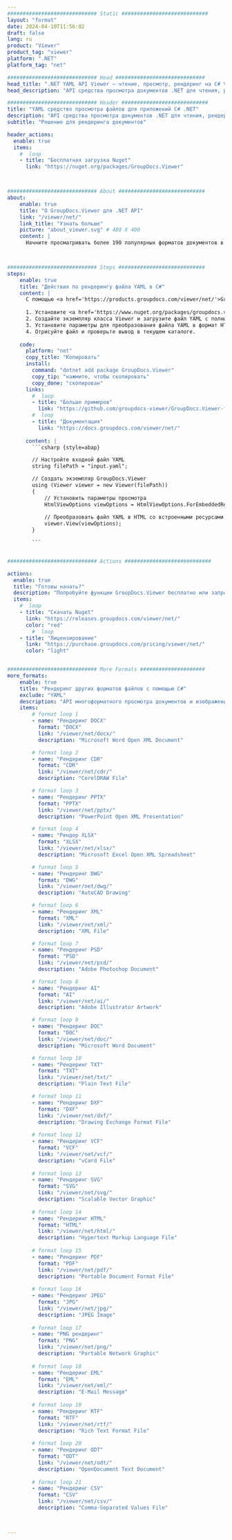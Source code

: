 ```yaml
---
############################# Static ############################
layout: "format"
date: 2024-04-10T11:56:02
draft: false
lang: ru
product: "Viewer"
product_tag: "viewer"
platform: ".NET"
platform_tag: "net"

############################# Head #############################
head_title: ".NET YAML API Viewer — чтение, просмотр, рендеринг на C# VB.NET"
head_description: "API средства просмотра документов .NET для чтения, рендеринга и отображения YAML в любых типах приложений C#, ASP.NET, VB.NET и .NET Core."

############################# Header ############################
title: "YAML средство просмотра файлов для приложений C# .NET" 
description: "API средства просмотра документов .NET для чтения, рендеринга и отображения файла YAML в любых типах приложений C#, ASP.NET, VB.NET и .NET Core. Просматривайте обработанные файлы с правильным форматированием и макетом в формате HTML5, PDF или в виде изображения, используя несколько строк кода." 
subtitle: "Решение для рендеринга документов" 

header_actions:
  enable: true
  items:
    #  loop
    - title: "Бесплатная загрузка Nuget"
      link: "https://nuget.org/packages/GroupDocs.Viewer"



############################# About ############################
about:
    enable: true
    title: "О GroupDocs.Viewer для .NET API"
    link: "/viewer/net/"
    link_title: "Узнать больше"
    picture: "about_viewer.svg" # 480 X 400
    content: |
      Начните просматривать более 190 популярных форматов документов в своих приложениях .NET с помощью GroupDocs.Viewer для API .NET, добавив несколько строк кода. Разработчики могут легко отображать PDF-файлы, текстовые редакторы, электронные таблицы Excel, презентации, Visio, Project, Outlook и многие другие популярные форматы документов в режимах HTML5, изображения или PDF. Рендеринг документа происходит быстро, идентично исходному файлу и не требует установки дополнительного программного обеспечения или каких-либо других внешних библиотек.



############################# Steps ############################
steps:
    enable: true
    title: "Действия по рендерингу файла YAML в C#" 
    content: |
      С помощью <a href='https://products.groupdocs.com/viewer/net/'>GroupDocs.Viewer</a> вы можете преобразовать YAML в HTML, JPEG, PNG или PDF за несколько шагов.
      
      1. Установите <a href='https://www.nuget.org/packages/groupdocs.viewer'>GroupDocs.Viewer для .NET</a> с помощью вашего любимого менеджера пакетов. 
      2. Создайте экземпляр класса Viewer и загрузите файл YAML с полным путем.  
      3. Установите параметры для преобразования файла YAML в формат HTML, PNG, JPEG или PDF. 
      4. Отрисуйте файл и проверьте вывод в текущем каталоге. 
   
    code:
      platform: "net"
      copy_title: "Копировать"
      install:
        command: "dotnet add package GroupDocs.Viewer"
        copy_tip: "нажмите, чтобы скопировать"
        copy_done: "скопирован"
      links:
        #  loop
        - title: "Больше примеров"
          link: "https://github.com/groupdocs-viewer/GroupDocs.Viewer-for-.NET"
        #  loop
        - title: "Документация"
          link: "https://docs.groupdocs.com/viewer/net/"
          
      content: |
        ```csharp {style=abap}

        // Настройте входной файл YAML
        string filePath = "input.yaml";

        // Создать экземпляр GroupDocs.Viewer
        using (Viewer viewer = new Viewer(filePath))
        {
            // Установить параметры просмотра
            HtmlViewOptions viewOptions = HtmlViewOptions.ForEmbeddedResources();
                
            // Преобразовать файл YAML в HTML со встроенными ресурсами.
            viewer.View(viewOptions);
        }

        ```            


############################# Actions ############################

actions:
  enable: true
  title: "Готовы начать?"
  description: "Попробуйте функции GroupDocs.Viewer бесплатно или запросите лицензию."
  items:
    #  loop
    - title: "Скачать Nuget"
      link: "https://releases.groupdocs.com/viewer/net/"
      color: "red"
        #  loop
    - title: "Лицензирование"
      link: "https://purchase.groupdocs.com/pricing/viewer/net/"
      color: "light"


############################# More Formats #####################
more_formats:
    enable: true
    title: "Рендеринг других форматов файлов с помощью C#"
    exclude: "YAML"
    description: "API многоформатного просмотра документов и изображений для .NET. Просмотрите некоторые популярные форматы файлов ниже без использования внешних программ просмотра."
    items: 
        # format loop 1
        - name: "Рендеринг DOCX"
          format: "DOCX"
          link: "/viewer/net/docx/"
          description: "Microsoft Word Open XML Document" 

        # format loop 2
        - name: "Рендеринг CDR" 
          format: "CDR"
          link: "/viewer/net/cdr/"
          description: "CorelDRAW File" 

        # format loop 3
        - name: "Рендеринг PPTX"
          format: "PPTX"
          link: "/viewer/net/pptx/"
          description: "PowerPoint Open XML Presentation" 

        # format loop 4
        - name: "Рендер XLSX"
          format: "XLSX"
          link: "/viewer/net/xlsx/"
          description: "Microsoft Excel Open XML Spreadsheet" 

        # format loop 5
        - name: "Рендеринг DWG"
          format: "DWG"
          link: "/viewer/net/dwg/"
          description: "AutoCAD Drawing"

        # format loop 6
        - name: "Рендеринг XML"
          format: "XML"
          link: "/viewer/net/xml/"
          description: "XML File"

        # format loop 7
        - name: "Рендеринг PSD"
          format: "PSD"
          link: "/viewer/net/psd/"
          description: "Adobe Photoshop Document"

        # format loop 8
        - name: "Рендеринг AI"
          format: "AI"
          link: "/viewer/net/ai/"
          description: "Adobe Illustrator Artwork"

        # format loop 9
        - name: "Рендеринг DOC"
          format: "DOC"
          link: "/viewer/net/doc/"
          description: "Microsoft Word Document" 

        # format loop 10
        - name: "Рендеринг TXT" 
          format: "TXT"
          link: "/viewer/net/txt/"
          description: "Plain Text File" 

        # format loop 11
        - name: "Рендеринг DXF" 
          format: "DXF"
          link: "/viewer/net/dxf/"
          description: "Drawing Exchange Format File"  
          
        # format loop 12
        - name: "Рендеринг VCF"
          format: "VCF"
          link: "/viewer/net/vcf/"
          description: "vCard File"  
              
        # format loop 13
        - name: "Рендеринг SVG"
          format: "SVG"
          link: "/viewer/net/svg/"
          description: "Scalable Vector Graphic" 
          
        # format loop 14
        - name: "Рендеринг HTML"
          format: "HTML"
          link: "/viewer/net/html/"
          description: "Hypertext Markup Language File" 
          
        # format loop 15
        - name: "Рендеринг PDF"
          format: "PDF"
          link: "/viewer/net/pdf/"
          description: "Portable Document Format File"
          
        # format loop 16
        - name: "Рендеринг JPEG"
          format: "JPG"
          link: "/viewer/net/jpg/"
          description: "JPEG Image"
          
        # format loop 17
        - name: "PNG рендеринг"
          format: "PNG"
          link: "/viewer/net/png/"
          description: "Portable Network Graphic" 
          
        # format loop 18
        - name: "Рендеринг EML"
          format: "EML"
          link: "/viewer/net/eml/"
          description: "E-Mail Message" 
          
        # format loop 19
        - name: "Рендеринг RTF"
          format: "RTF"
          link: "/viewer/net/rtf/"
          description: "Rich Text Format File" 
          
        # format loop 20
        - name: "Рендеринг ODT"
          format: "ODT"
          link: "/viewer/net/odt/"
          description: "OpenDocument Text Document" 
          
        # format loop 21
        - name: "Рендеринг CSV"
          format: "CSV"
          link: "/viewer/net/csv/"
          description: "Comma-Separated Values File" 



---
```

